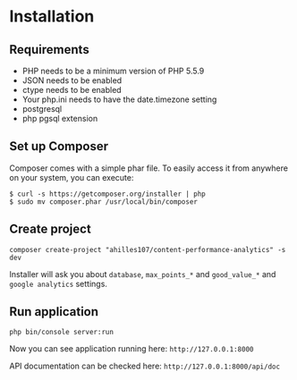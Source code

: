 # Installation

## Requirements

* PHP needs to be a minimum version of PHP 5.5.9
* JSON needs to be enabled
* ctype needs to be enabled
* Your php.ini needs to have the date.timezone setting
* postgresql
* php pgsql extension

## Set up Composer

Composer comes with a simple phar file. To easily access it from anywhere on your system, you can execute:

```
$ curl -s https://getcomposer.org/installer | php
$ sudo mv composer.phar /usr/local/bin/composer
```

## Create project

```
composer create-project "ahilles107/content-performance-analytics" -s dev
```
Installer will ask you about `database`, `max_points_*` and `good_value_*` and `google analytics` settings.

## Run application

```
php bin/console server:run
```
Now you can see application running here: `http://127.0.0.1:8000`

API documentation can be checked here: `http://127.0.0.1:8000/api/doc`
